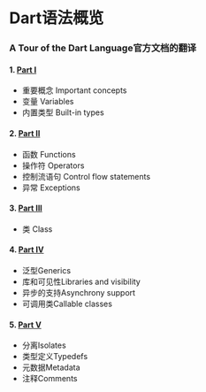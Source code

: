 # Dart语法概览

### A Tour of the Dart Language官方文档的翻译

#### 1. [Part I](./dart1.md)
- 重要概念 Important concepts
- 变量 Variables
- 内置类型 Built-in types

#### 2. [Part II](./dart2.md)
- 函数 Functions
- 操作符 Operators
- 控制流语句 Control flow statements
- 异常 Exceptions

#### 3. [Part III](./dart3.md)
- 类 Class

#### 4. [Part IV](./dart4.md)
- 泛型Generics
- 库和可见性Libraries and visibility
- 异步的支持Asynchrony support
- 可调用类Callable classes

#### 5. [Part V](./dart5.md)
- 分离Isolates
- 类型定义Typedefs
- 元数据Metadata
- 注释Comments
